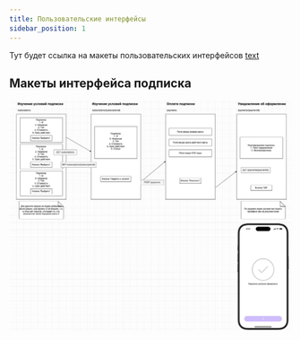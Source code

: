 ```yaml
---
title: Пользовательские интерфейсы
sidebar_position: 1
---
```


Тут будет ссылка на макеты пользовательских интерфейсов
[text](https://www.figma.com/design/ynAnlOaTWCaQZyN079lVUz/SA-project?node-id=0-1&t=xIrhXMinHZOIEfeG-1)


## Макеты интерфейса подписка
![alt text](image.png)
